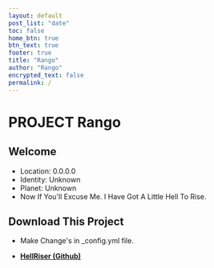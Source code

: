 ```yaml
---
layout: default
post_list: "date"
toc: false
home_btn: true
btn_text: true
footer: true
title: "Rango"
author: "Rango"
encrypted_text: false
permalink: /
---
```


# PROJECT Rango

##  Welcome
* Location: 0.0.0.0
* Identity: Unknown
* Planet: Unknown
* Now If You'll Excuse Me. I Have Got A Little Hell To Rise.
## Download This Project
* Make Change's in _config.yml file.

*  [**HellRiser (Github)**](https://hemanthtech.github.io/rango)